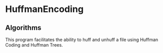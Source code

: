# HuffmanEncoding
## Algorithms
This program facilitates the ability to huff and unhuff a file using Huffman Coding and Huffman Trees.
